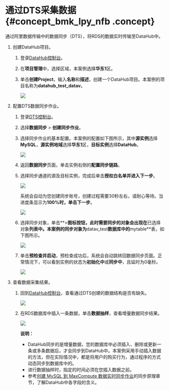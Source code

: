 # 通过DTS采集数据 {#concept_bmk_lpy_nfb .concept}

通过阿里数据传输中的数据同步（DTS），将RDS的数据实时传输至DataHub中。

1.  创建DataHub项目。
    1.  登录[DataHub控制台](https://datahub.console.aliyun.com/datahub)。
    2.  在**项目管理**中，选择区域，本案例选择**华东1**区。
    3.  单击**创建Project**，输入**名称**和**描述**，创建一个DataHub项目。本案例的项目名称为**datahub\_test\_datav**。

        ![](http://static-aliyun-doc.oss-cn-hangzhou.aliyuncs.com/assets/img/23955/156039288513861_zh-CN.png)

2.  配置DTS数据同步作业。
    1.  登录[DTS控制台](https://dts.console.aliyun.com/)。
    2.  选择**数据同步** \> **创建同步作业**。
    3.  选择同步作业的基本配置。本案例的配置如下图所示，其中**源实例**选择**MySQL**，**源实例地域**选择**华东1**区，**目标实例**选择**DataHub**。

        ![](http://static-aliyun-doc.oss-cn-hangzhou.aliyuncs.com/assets/img/23955/156039288513863_zh-CN.png)

    4.  返回**数据同步**页面，单击实例右侧的**配置同步链路**。
    5.  选择同步通道的源及目标实例，完成后单击**授权白名单并进入下一步**。

        ![](http://static-aliyun-doc.oss-cn-hangzhou.aliyuncs.com/assets/img/23955/156039288513869_zh-CN.png)

        系统会自动为您创建同步账号，创建过程需要30秒左右，请耐心等待。当进度条显示为**100%**时，单击**下一步**。

        ![](http://static-aliyun-doc.oss-cn-hangzhou.aliyuncs.com/assets/img/23955/156039288513870_zh-CN.png)

    6.  选择同步对象，单击**\>**图标按钮，此时需要同步的对象会出现在**已选择对象**列表中。本案例的同步对象为**datav\_test**数据库中的**mytable**表，如下图所示。

        ![](http://static-aliyun-doc.oss-cn-hangzhou.aliyuncs.com/assets/img/23955/156039288613871_zh-CN.png)

    7.  单击**预检查并启动**，预检查成功后，系统会自动跳转回数据同步页面。正常情况下，可以看到实例的状态为**初始化中**或**同步中**，且延时为0毫秒。

        ![](http://static-aliyun-doc.oss-cn-hangzhou.aliyuncs.com/assets/img/23955/156039288613872_zh-CN.png)

3.  查看数据采集结果。
    1.  回到[DataHub控制台](https://datahub.console.aliyun.com/datahub)，查看通过DTS创建的数据结构是否有缺失。

        ![](http://static-aliyun-doc.oss-cn-hangzhou.aliyuncs.com/assets/img/23955/156039288613873_zh-CN.png)

    2.  在RDS数据库中插入一条数据，单击**数据抽样**，查看增量数据同步结果。

        ![](http://static-aliyun-doc.oss-cn-hangzhou.aliyuncs.com/assets/img/23955/156039288713874_zh-CN.png)

        **说明：** 

        -   DataHub同步的是增量数据，您的数据库中必须插入、删除或更新一条或多条数据后，才会同步到DataHub中。本案例采用手动插入数据的方法，但在实际情况中，都是将用户的购买行为，通过程序的方式动态同步到数据库中的。
        -   进行数据抽样时，指定的时间必须在您插入数据之前。
        -   参考[创建 MySQL 到 MaxCompute 数据实时同步作业](https://help.aliyun.com/document_detail/44547.html)的同步原理章节，了解DataHub中各字段的含义。

